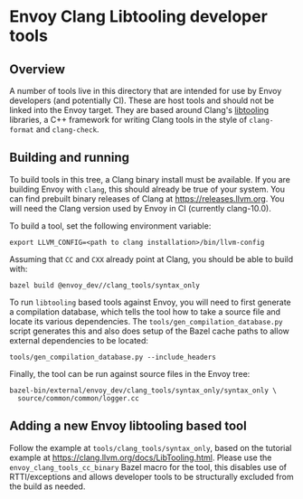 # Envoy Clang Libtooling developer tools

## Overview

A number of tools live in this directory that are intended for use by Envoy
developers (and potentially CI). These are host tools and should not be linked
into the Envoy target. They are based around Clang's
[libtooling](https://clang.llvm.org/docs/LibTooling.html) libraries, a C++
framework for writing Clang tools in the style of `clang-format` and
`clang-check`.

## Building and running

To build tools in this tree, a Clang binary install must be available. If you
are building Envoy with `clang`, this should already be true of your system. You
can find prebuilt binary releases of Clang at https://releases.llvm.org. You
will need the Clang version used by Envoy in CI (currently clang-10.0).

To build a tool, set the following environment variable:

```console
export LLVM_CONFIG=<path to clang installation>/bin/llvm-config
```

Assuming that `CC` and `CXX` already point at Clang, you should be able to build
with:

```console
bazel build @envoy_dev//clang_tools/syntax_only
```

To run `libtooling` based tools against Envoy, you will need to first generate a
compilation database, which tells the tool how to take a source file and locate
its various dependencies. The `tools/gen_compilation_database.py` script
generates this and also does setup of the Bazel cache paths to allow external
dependencies to be located:

```console
tools/gen_compilation_database.py --include_headers
```

Finally, the tool can be run against source files in the Envoy tree:

```console
bazel-bin/external/envoy_dev/clang_tools/syntax_only/syntax_only \
  source/common/common/logger.cc
```

## Adding a new Envoy libtooling based tool

Follow the example at `tools/clang_tools/syntax_only`, based on the tutorial
example at https://clang.llvm.org/docs/LibTooling.html. Please use the
`envoy_clang_tools_cc_binary` Bazel macro for the tool, this disables use of
RTTI/exceptions and allows developer tools to be structurally excluded from the
build as needed.

